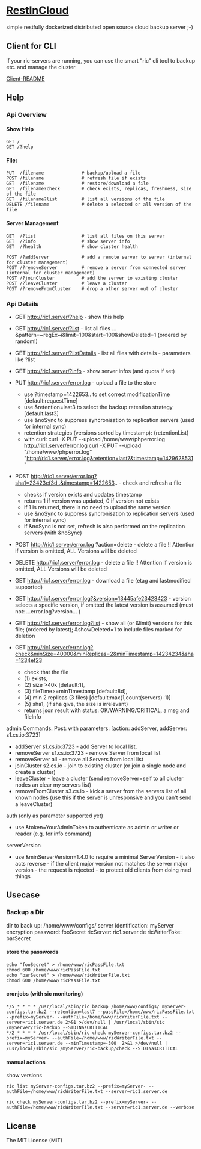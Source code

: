 # [RestInCloud](http://segfaulty.github.io/RestInCloud/)

simple restfully dockerized distributed open source cloud backup server ;-)


## Client for CLI

if your ric-servers are running, you can use the smart "ric" cli tool to backup etc. and manage the cluster

[Client-README](src/Ric/Client/README.md)


## Help

### Api Overview


#### Show Help 

    GET /
    GET /?help

#### File:
    
    PUT  /filename              # backup/upload a file
    POST /filename              # refresh file if exists
    GET  /filename              # restore/download a file
    GET  /filename?check        # check exists, replicas, freshness, size of the file
    GET  /filename?list         # list all versions of the file
    DELETE /filename            # delete a selected or all version of the file
    
#### Server Management
 
    GET  /?list                 # list all files on this server
    GET  /?info                 # show server info
    GET  /?health               # show cluster health
    
    POST /?addServer            # add a remote server to server (internal for cluster management)
    POST /?removeServer         # remove a server from connected server (internal for cluster management)
    POST /?joinCluster          # add the server to existing cluster 
    POST /?leaveCluster         # leave a cluster
    POST /?removeFromCluster    # drop a other server out of cluster
    
    
### Api Details

 * GET http://ric1.server/?help - show this help
 * GET http://ric1.server/?list - list all files ... &pattern=~regEx~i&limit=100&start=100&showDeleted=1 (ordered by random!)
 * GET http://ric1.server/?listDetails -  list all files with details - parameters like ?list
 * GET http://ric1.server/?info - show server infos (and quota if set)

 * PUT http://ric1.server/error.log - upload a file to the store
   - use ?timestamp=1422653.. to set correct modificationTime [default:requestTime]
   - use &retention=last3 to select the backup retention strategy [default:last3]
   - use &noSync to suppress syncronisation to replication servers (used for internal sync)
   - retention strategies (versions sorted by timestamp):
{retentionList}
   - with curl:
     curl -X PUT --upload /home/www/phperror.log http://ric1.server/error.log
     curl -X PUT --upload "/home/www/phperror.log" "http://ric1.server/error.log&retention=last7&timestamp=1429628531"

 * POST http://ric1.server/error.log?sha1=23423ef3d..&timestamp=1422653.. - check and refresh a file
   - checks if version exists and updates timestamp
   - returns 1 if version was updated, 0 if version not exists
   - if 1 is returned, there is no need to upload the same version
   - use &noSync to suppress syncronisation to replication servers (used for internal sync)
   - if &noSync is not set, refresh is also performed on the replication servers (with &noSync)

 * POST http://ric1.server/error.log  ?action=delete  - delete a file !! Attention if version is omitted, ALL Versions will be deleted
 * DELETE http://ric1.server/error.log   - delete a file !! Attention if version is omitted, ALL Versions will be deleted


 * GET http://ric1.server/error.log - download a file (etag and lastmodified supported)
 * GET http://ric1.server/error.log?&version=13445afe23423423 - version selects a specific version, if omitted the latest version is assumed (must not: ...error.log?version... )
 * GET http://ric1.server/error.log?list - show all (or &limit) versions for this file; (ordered by latest); &showDeleted=1 to include files marked for deletion
 * GET http://ric1.server/error.log?check&minSize=40000&minReplicas=2&minTimestamp=14234234&sha=1234ef23
    - check that the file
    - (1) exists,
    - (2) size >40k [default:1],
    - (3) fileTime>=minTimestamp [default:8d],
    - (4) min 2 replicas (3 files) [default:max(1,count(servers)-1)]
    - (5) sha1, (if sha give, the size is irrelevant)
    - returns json result with status: OK/WARNING/CRITICAL, a msg and fileInfo

 admin Commands:
 Post: with parameters: [action: addServer, addServer: s1.cs.io:3723]
 * addServer s1.cs.io:3723 - add Server to local list,
 * removeServer s1.cs.io:3723 - remove Server from local list
 * removeServer all - remove all Servers from local list
 * joinCluster s2.cs.io - join to existing cluster (or join a single node and create a cluster)
 * leaveCluster - leave a cluster (send removeServer=self to all cluster nodes an clear my servers list)
 * removeFromCluster s3.cs.io - kick a server from the servers list of all known nodes (use this if the server is unresponsive and you can't send a leaveCluster)


 auth (only as parameter supported yet)
 * use &token=YourAdminToken to authenticate as admin or writer or reader (e.g. for info command)

 serverVersion
 * use &minServerVersion=1.4.0 to require a minimal ServerVersion - it also acts reverse - if the client major version not matches the server major version - the request is rejected - to protect old clients from doing  mad things

## Usecase

### Backup a Dir

dir to back up: /home/www/configs/
server identification: myServer
encryption password: fooSecret
ricServer: ric1.server.de
ricWriterToke: barSecret

#### store the passwords

	echo "fooSecret" > /home/www/ricPassFile.txt
	chmod 600 /home/www/ricPassFile.txt
	echo "barSecret" > /home/www/ricWriterFile.txt
	chmod 600 /home/www/ricPassFile.txt

#### cronjobs (with sic monitoring)

    */5 * * * * /usr/local/sbin/ric backup /home/www/configs/ myServer-configs.tar.bz2 --retention=last7 --passFile=/home/www/ricPassFile.txt --prefix=myServer- --authFile=/home/www/ricWriterFile.txt --server=ric1.server.de 2>&1 >/dev/null | /usr/local/sbin/sic /myServer/ric-backup --STDINasCRITICAL
    */2 * * * * /usr/local/sbin/ric check myServer-configs.tar.bz2 --prefix=myServer- --authFile=/home/www/ricWriterFile.txt --server=ric1.server.de --minTimestamp=-300  2>&1 >/dev/null | /usr/local/sbin/sic /myServer/ric-backup/check --STDINasCRITICAL

#### manual actions

show versions

    ric list myServer-configs.tar.bz2 --prefix=myServer- --authFile=/home/www/ricWriterFile.txt --server=ric1.server.de

    ric check myServer-configs.tar.bz2 --prefix=myServer- --authFile=/home/www/ricWriterFile.txt --server=ric1.server.de --verbose



## License

The MIT License (MIT)
